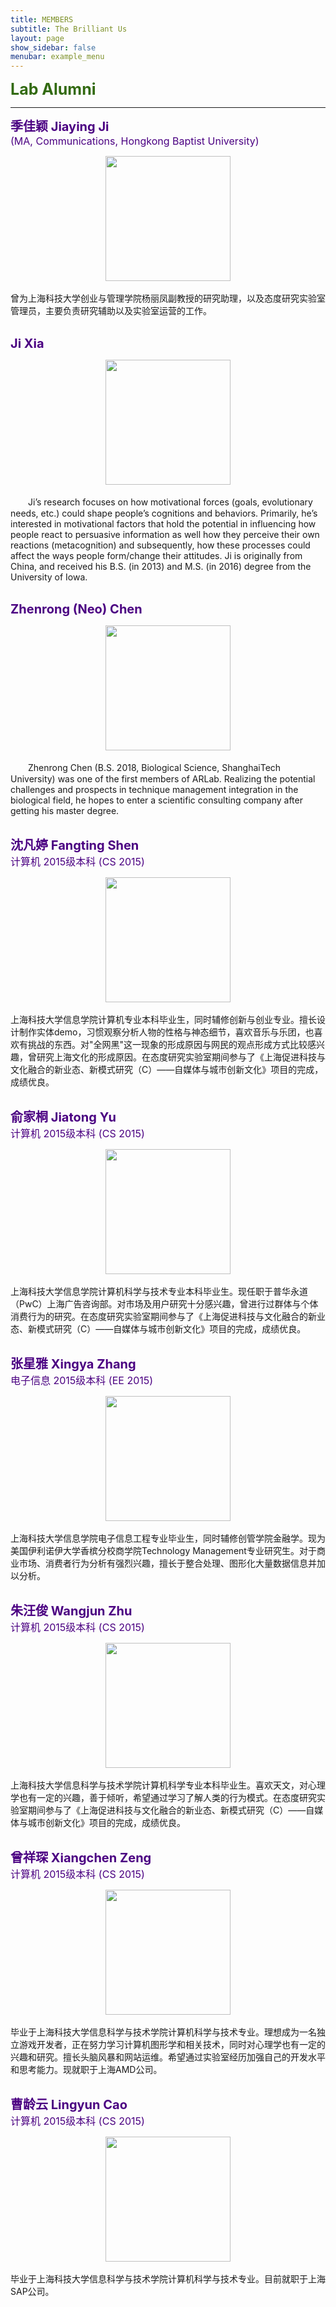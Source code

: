 ```yaml
---
title: MEMBERS
subtitle: The Brilliant Us
layout: page
show_sidebar: false
menubar: example_menu
---
```


<b><span style="font-size: 25px !important; color: 	#326A11;">Lab Alumni</span></b>
<hr>

<b><span style="font-size: 20px !important; color: #4B0082;">季佳颖 Jiaying Ji<br></span></b>
<span style="font-size: 16px!important; color: #4B0082;">(MA, Communications, Hongkong Baptist University)</span><br>
<div align="center"><img src="https://s2.ax1x.com/2020/02/13/1qmMRS.jpg" width="200" align="center" /></div><br>
曾为上海科技大学创业与管理学院杨丽凤副教授的研究助理，以及态度研究实验室管理员，主要负责研究辅助以及实验室运营的工作。
<br><br>

<b><span style="font-size: 20px !important; color: #4B0082;">Ji Xia</span></b><br>
<div align="center"><img src="https://s2.ax1x.com/2020/02/13/1qmZVI.jpg" width="200" align="center" /></div><br>
　　Ji’s research focuses on how motivational forces (goals, evolutionary needs, etc.) could shape people’s cognitions and behaviors. Primarily, he’s interested in motivational factors that hold the potential in influencing how people react to persuasive information as well how they perceive their own reactions (metacognition) and subsequently, how these processes could affect the ways people form/change their attitudes. Ji is originally from China, and received his B.S. (in 2013) and M.S. (in 2016) degree from the University of Iowa.
<br><br>

<b><span style="font-size: 20px !important; color: #4B0082;">Zhenrong (Neo) Chen</span></b><br>
<div align="center"><img src="https://s2.ax1x.com/2020/02/12/1ba3iF.png" width="200" align="center" /></div><br>
　　Zhenrong Chen (B.S. 2018, Biological Science, ShanghaiTech University) was one of the first members of ARLab. Realizing the potential challenges and prospects in technique management integration in the biological field, he hopes to enter a scientific consulting company after getting his master degree. 
<br><br>

<b><span style="font-size: 20px !important; color: #4B0082;">沈凡婷 Fangting Shen</span></b><br>
<span style="font-size: 16px !important; color: #4B0082;">计算机 2015级本科 (CS 2015)</span><br>
<div align="center"><img src="https://s2.ax1x.com/2020/02/13/1qmQxg.jpg" width="200" align="center" /></div><br>
上海科技大学信息学院计算机专业本科毕业生，同时辅修创新与创业专业。擅长设计制作实体demo，习惯观察分析人物的性格与神态细节，喜欢音乐与乐团，也喜欢有挑战的东西。对"全网黑"这一现象的形成原因与网民的观点形成方式比较感兴趣，曾研究上海文化的形成原因。在态度研究实验室期间参与了《上海促进科技与文化融合的新业态、新模式研究（C）——自媒体与城市创新文化》项目的完成，成绩优良。
<br><br>

<b><span style="font-size: 20px !important; color: #4B0082;">俞家桐 Jiatong Yu</span></b><br>
<span style="font-size: 16px !important; color: #4B0082;">计算机 2015级本科 (CS 2015)</span><br>
<div align="center"><img src="https://s2.ax1x.com/2020/02/13/1q27xP.jpg" width="200" align="center" /></div><br>
上海科技大学信息学院计算机科学与技术专业本科毕业生。现任职于普华永道（PwC）上海广告咨询部。对市场及用户研究十分感兴趣，曾进行过群体与个体消费行为的研究。在态度研究实验室期间参与了《上海促进科技与文化融合的新业态、新模式研究（C）——自媒体与城市创新文化》项目的完成，成绩优良。
<br><br>

<b><span style="font-size: 20px !important; color: #4B0082;">张星雅 Xingya Zhang</span></b><br>
<span style="font-size: 16px !important; color: #4B0082;">电子信息 2015级本科 (EE 2015)</span><br>
<div align="center"><img src="https://s2.ax1x.com/2020/02/13/1qm3rj.jpg" width="200" align="center" /></div><br>
上海科技大学信息学院电子信息工程专业毕业生，同时辅修创管学院金融学。现为美国伊利诺伊大学香槟分校商学院Technology Management专业研究生。对于商业市场、消费者行为分析有强烈兴趣，擅长于整合处理、图形化大量数据信息并加以分析。
<br><br>

<b><span style="font-size: 20px !important; color: #4B0082;">朱汪俊 Wangjun Zhu</span></b><br>
<span style="font-size: 16px !important; color: #4B0082;">计算机 2015级本科 (CS 2015)</span><br>
<div align="center"><img src="https://s2.ax1x.com/2020/02/13/1qR9x0.png" width="200" align="center" /></div><br>
上海科技大学信息科学与技术学院计算机科学专业本科毕业生。喜欢天文，对心理学也有一定的兴趣，善于倾听，希望通过学习了解人类的行为模式。在态度研究实验室期间参与了《上海促进科技与文化融合的新业态、新模式研究（C）——自媒体与城市创新文化》项目的完成，成绩优良。
<br><br>

<b><span style="font-size: 20px !important; color: #4B0082;">曾祥琛 Xiangchen Zeng</span></b><br>
<span style="font-size: 16px !important; color: #4B0082;">计算机 2015级本科 (CS 2015)</span><br>
<div align="center"><img src="https://s2.ax1x.com/2020/02/13/1q2QEQ.jpg" width="200" align="center" /></div><br>
毕业于上海科技大学信息科学与技术学院计算机科学与技术专业。理想成为一名独立游戏开发者，正在努力学习计算机图形学和相关技术，同时对心理学也有一定的兴趣和研究。擅长头脑风暴和网站运维。希望通过实验室经历加强自己的开发水平和思考能力。现就职于上海AMD公司。
<br><br>

<b><span style="font-size: 20px !important; color: #4B0082;">曹龄云 Lingyun Cao</span></b><br>
<span style="font-size: 16px !important; color: #4B0082;">计算机 2015级本科 (CS 2015)</span><br>
<div align="center"><img src="https://s2.ax1x.com/2020/02/13/1qmuPf.jpg" width="200" align="center" /></div><br>
毕业于上海科技大学信息科学与技术学院计算机科学与技术专业。目前就职于上海SAP公司。
<br><br>





